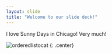 ```yaml
---
layout: slide
title: "Welcome to our slide deck!"
---
```


I love Sunny Days in Chicago! Very much!

![orderedlistocat](https://octodex.github.com/images/orderedlistocat.png)
{: .center}
